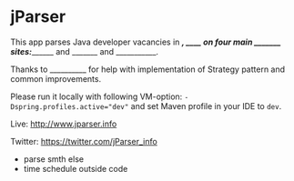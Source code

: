 # jParser

This app parses Java developer vacancies in ___, ____ on four main _______ sites:_________ and _______ and ___________.

Thanks to __________ for help with implementation of Strategy pattern and common improvements.

Please run it locally with following VM-option: `-Dspring.profiles.active="dev"` and set Maven profile in your IDE to `dev`.

Live: http://www.jparser.info

Twitter: https://twitter.com/jParser_info

- parse smth else
- time schedule outside code